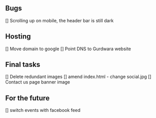 
## Bugs
[] Scrolling up on mobile, the header bar is still dark

## Hosting
[] Move domain to google
[] Point DNS to Gurdwara website

## Final tasks
[] Delete redundant images
[] amend index.html - change social.jpg
[] Contact us page banner image

## For the future
[] switch events with facebook feed
